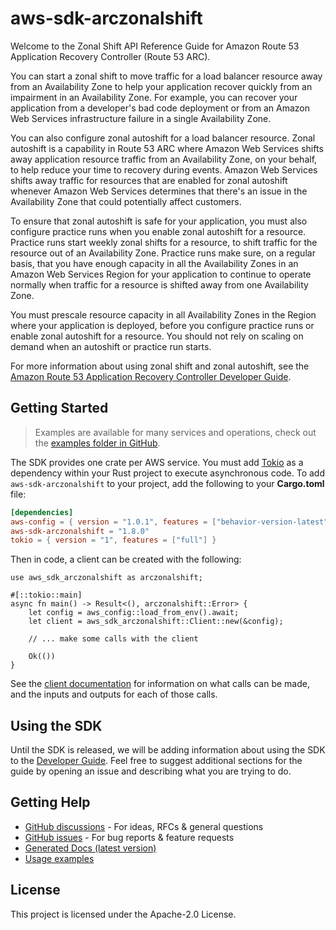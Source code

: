 # aws-sdk-arczonalshift

Welcome to the Zonal Shift API Reference Guide for Amazon Route 53 Application Recovery Controller (Route 53 ARC).

You can start a zonal shift to move traffic for a load balancer resource away from an Availability Zone to help your application recover quickly from an impairment in an Availability Zone. For example, you can recover your application from a developer's bad code deployment or from an Amazon Web Services infrastructure failure in a single Availability Zone.

You can also configure zonal autoshift for a load balancer resource. Zonal autoshift is a capability in Route 53 ARC where Amazon Web Services shifts away application resource traffic from an Availability Zone, on your behalf, to help reduce your time to recovery during events. Amazon Web Services shifts away traffic for resources that are enabled for zonal autoshift whenever Amazon Web Services determines that there's an issue in the Availability Zone that could potentially affect customers.

To ensure that zonal autoshift is safe for your application, you must also configure practice runs when you enable zonal autoshift for a resource. Practice runs start weekly zonal shifts for a resource, to shift traffic for the resource out of an Availability Zone. Practice runs make sure, on a regular basis, that you have enough capacity in all the Availability Zones in an Amazon Web Services Region for your application to continue to operate normally when traffic for a resource is shifted away from one Availability Zone.

You must prescale resource capacity in all Availability Zones in the Region where your application is deployed, before you configure practice runs or enable zonal autoshift for a resource. You should not rely on scaling on demand when an autoshift or practice run starts.

For more information about using zonal shift and zonal autoshift, see the [Amazon Route 53 Application Recovery Controller Developer Guide](https://docs.aws.amazon.com/r53recovery/latest/dg/what-is-route53-recovery.html).

## Getting Started

> Examples are available for many services and operations, check out the
> [examples folder in GitHub](https://github.com/awslabs/aws-sdk-rust/tree/main/examples).

The SDK provides one crate per AWS service. You must add [Tokio](https://crates.io/crates/tokio)
as a dependency within your Rust project to execute asynchronous code. To add `aws-sdk-arczonalshift` to
your project, add the following to your **Cargo.toml** file:

```toml
[dependencies]
aws-config = { version = "1.0.1", features = ["behavior-version-latest"] }
aws-sdk-arczonalshift = "1.8.0"
tokio = { version = "1", features = ["full"] }
```

Then in code, a client can be created with the following:

```rust,no_run
use aws_sdk_arczonalshift as arczonalshift;

#[::tokio::main]
async fn main() -> Result<(), arczonalshift::Error> {
    let config = aws_config::load_from_env().await;
    let client = aws_sdk_arczonalshift::Client::new(&config);

    // ... make some calls with the client

    Ok(())
}
```

See the [client documentation](https://docs.rs/aws-sdk-arczonalshift/latest/aws_sdk_arczonalshift/client/struct.Client.html)
for information on what calls can be made, and the inputs and outputs for each of those calls.

## Using the SDK

Until the SDK is released, we will be adding information about using the SDK to the
[Developer Guide](https://docs.aws.amazon.com/sdk-for-rust/latest/dg/welcome.html). Feel free to suggest
additional sections for the guide by opening an issue and describing what you are trying to do.

## Getting Help

* [GitHub discussions](https://github.com/awslabs/aws-sdk-rust/discussions) - For ideas, RFCs & general questions
* [GitHub issues](https://github.com/awslabs/aws-sdk-rust/issues/new/choose) - For bug reports & feature requests
* [Generated Docs (latest version)](https://awslabs.github.io/aws-sdk-rust/)
* [Usage examples](https://github.com/awslabs/aws-sdk-rust/tree/main/examples)

## License

This project is licensed under the Apache-2.0 License.

